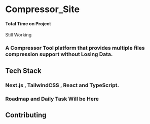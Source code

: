 # Compressor_Site

#### Total Time on Project
Still Working

### A Compressor Tool platform that provides multiple files compression support without Losing Data.

## Tech Stack

### Next.js , TailwindCSS , React and TypeScript.

### Roadmap and Daily Task Will be Here

## Contributing
